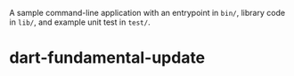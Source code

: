 A sample command-line application with an entrypoint in `bin/`, library code
in `lib/`, and example unit test in `test/`.
# dart-fundamental-update
